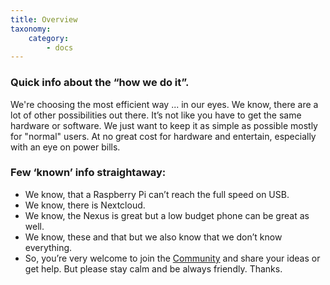 ```yaml
---
title: Overview
taxonomy:
    category:
        - docs
---
```


### Quick info about the “how we do it”.

We're choosing the most efficient way ... in our eyes. We know, there are a lot of other possibilities out there. It’s not like you have to get the same hardware or software. We just want to keep it as simple as possible mostly for "normal" users. At no great cost for hardware and entertain, especially with an eye on power bills.

### Few ‘known’ info straightaway:

* We know, that a Raspberry Pi can’t reach the full speed on USB.
* We know, there is Nextcloud.
* We know, the Nexus is great but a low budget phone can be great as well.
* We know, these and that but we also know that we don’t know everything.
* So, you’re very welcome to join the [Community](https://forum.pwoss.xyz/) and share your ideas or get help. But please stay calm and be always friendly. Thanks.
